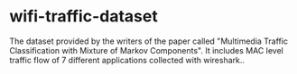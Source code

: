 # wifi-traffic-dataset
The dataset provided by the writers of the paper called "Multimedia Traffic Classification with Mixture of Markov Components". It includes MAC level traffic flow of 7 different applications collected with wireshark..
